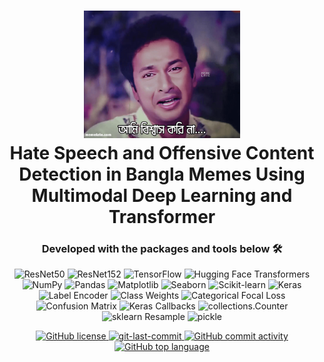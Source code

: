 <div align="center">  
  <h1 align="center">  
    <img src="Icons/bapparaz-ami-bissash-kori-na-meme-template.png" alt="Project Banner" width="250">  
    <br>Hate Speech and Offensive Content Detection in Bangla Memes Using Multimodal Deep Learning and Transformer
  </h1>  

  <h3>Developed with the packages and tools below 🛠️</h3>  

  <p align="center">
    <img src="https://img.shields.io/badge/ResNet50-blue?style=flat&logo=keras&logoColor=white&labelColor=gray" alt="ResNet50" />
    <img src="https://img.shields.io/badge/ResNet152-blue?style=flat&logo=keras&logoColor=white&labelColor=gray" alt="ResNet152" />
    <img src="https://img.shields.io/badge/TensorFlow-FF6F00?style=flat&logo=tensorflow&logoColor=white&labelColor=gray" alt="TensorFlow" />
    <img src="https://img.shields.io/badge/HF%20Transformers-FFD21E?style=flat&logo=huggingface&logoColor=black&labelColor=white" alt="Hugging Face Transformers" />
    <img src="https://img.shields.io/badge/NumPy-013243?style=flat&logo=numpy&logoColor=white&labelColor=gray" alt="NumPy" />
    <img src="https://img.shields.io/badge/Pandas-150458?style=flat&logo=pandas&logoColor=white&labelColor=gray" alt="Pandas" />
    <img src="https://img.shields.io/badge/Matplotlib-11557C?style=flat&logo=plotly&logoColor=white&labelColor=gray" alt="Matplotlib" />
    <img src="https://img.shields.io/badge/Seaborn-4C72B0?style=flat&logo=python&logoColor=white&labelColor=gray" alt="Seaborn" />
    <img src="https://img.shields.io/badge/Scikit--learn-F7931E?style=flat&logo=scikit-learn&logoColor=white&labelColor=gray" alt="Scikit-learn" />
    <img src="https://img.shields.io/badge/Keras-blue?style=flat&logo=keras&logoColor=white&labelColor=gray" alt="Keras" />
    <img src="https://img.shields.io/badge/Label%20Encoder-003366?style=flat&logo=scikitlearn&logoColor=white&labelColor=gray" alt="Label Encoder" />
    <img src="https://img.shields.io/badge/Class%20Weights-003366?style=flat&logo=scikitlearn&logoColor=white&labelColor=gray" alt="Class Weights" />
    <img src="https://img.shields.io/badge/Focal%20Loss-6A5ACD?style=flat&logo=tensorflow&logoColor=white&labelColor=gray" alt="Categorical Focal Loss" />
    <img src="https://img.shields.io/badge/Confusion%20Matrix-2F4F4F?style=flat&logo=matrix&logoColor=white&labelColor=gray" alt="Confusion Matrix" />
    <img src="https://img.shields.io/badge/Callbacks-FF6F00?style=flat&logo=tensorflow&logoColor=white&labelColor=gray" alt="Keras Callbacks" />
    <img src="https://img.shields.io/badge/Counter-3776AB?style=flat&logo=python&logoColor=white&labelColor=gray" alt="collections.Counter" />
    <img src="https://img.shields.io/badge/Resampling-4CAF50?style=flat&logo=scikitlearn&logoColor=white&labelColor=gray" alt="sklearn Resample" />
    <img src="https://img.shields.io/badge/Pickle-00599C?style=flat&logo=python&logoColor=white&labelColor=gray" alt="pickle" />
  </p>

  <a href="https://github.com/Abu-Taher-web/Kaggle-Competition-Bangla-Meme-Classification">
    <img src="https://img.shields.io/github/license/Abu-Taher-web/Kaggle-Competition-Bangla-Meme-Classification?style=for-the-badge&color=5D6D7E" alt="GitHub license" />
  </a>
  <a href="https://github.com/Abu-Taher-web/Kaggle-Competition-Bangla-Meme-Classification/commits/main">
    <img src="https://img.shields.io/github/last-commit/Abu-Taher-web/Kaggle-Competition-Bangla-Meme-Classification?style=for-the-badge&color=5D6D7E" alt="git-last-commit" />
  </a>
  <a href="https://github.com/Abu-Taher-web/Kaggle-Competition-Bangla-Meme-Classification/commits">
    <img src="https://img.shields.io/github/commit-activity/m/Abu-Taher-web/Kaggle-Competition-Bangla-Meme-Classification?style=for-the-badge&color=5D6D7E" alt="GitHub commit activity" />
  </a>
  <a href="https://github.com/Abu-Taher-web/Kaggle-Competition-Bangla-Meme-Classification">
    <img src="https://img.shields.io/github/languages/top/Abu-Taher-web/Kaggle-Competition-Bangla-Meme-Classification?style=for-the-badge&color=5D6D7E" alt="GitHub top language" />
  </a>
</div>


